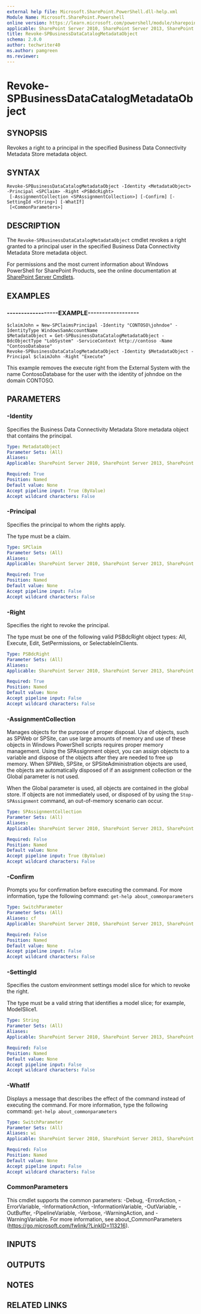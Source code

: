 ```yaml
---
external help file: Microsoft.SharePoint.PowerShell.dll-help.xml
Module Name: Microsoft.SharePoint.Powershell
online version: https://learn.microsoft.com/powershell/module/sharepoint-server/revoke-spbusinessdatacatalogmetadataobject
applicable: SharePoint Server 2010, SharePoint Server 2013, SharePoint Server 2016, SharePoint Server 2019
title: Revoke-SPBusinessDataCatalogMetadataObject
schema: 2.0.0
author: techwriter40
ms.author: pamgreen
ms.reviewer: 
---
```


# Revoke-SPBusinessDataCatalogMetadataObject

## SYNOPSIS
Revokes a right to a principal in the specified Business Data Connectivity Metadata Store metadata object.


## SYNTAX

```
Revoke-SPBusinessDataCatalogMetadataObject -Identity <MetadataObject> -Principal <SPClaim> -Right <PSBdcRight>
 [-AssignmentCollection <SPAssignmentCollection>] [-Confirm] [-SettingId <String>] [-WhatIf]
 [<CommonParameters>]
```

## DESCRIPTION
The `Revoke-SPBusinessDataCatalogMetadataObject` cmdlet revokes a right granted to a principal user in the specified Business Data Connectivity Metadata Store metadata object.

For permissions and the most current information about Windows PowerShell for SharePoint Products, see the online documentation at [SharePoint Server Cmdlets](https://learn.microsoft.com/powershell/sharepoint/sharepoint-server/sharepoint-server-cmdlets).


## EXAMPLES

### ------------------EXAMPLE------------------
```
$claimJohn = New-SPClaimsPrincipal -Identity "CONTOSO\johndoe" -IdentityType WindowsSamAccountName
$MetadataObject = Get-SPBusinessDataCatalogMetadataObject -BdcObjectType "LobSystem" -ServiceContext http://contoso -Name "ContosoDatabase"
Revoke-SPBusinessDataCatalogMetadataObject -Identity $MetadataObject -Principal $claimJohn -Right "Execute"
```

This example removes the execute right from the External System with the name ContosoDatabase for the user with the identity of johndoe on the domain CONTOSO.


## PARAMETERS

### -Identity
Specifies the Business Data Connectivity Metadata Store metadata object that contains the principal.

```yaml
Type: MetadataObject
Parameter Sets: (All)
Aliases: 
Applicable: SharePoint Server 2010, SharePoint Server 2013, SharePoint Server 2016, SharePoint Server 2019

Required: True
Position: Named
Default value: None
Accept pipeline input: True (ByValue)
Accept wildcard characters: False
```

### -Principal
Specifies the principal to whom the rights apply.

The type must be a claim.

```yaml
Type: SPClaim
Parameter Sets: (All)
Aliases: 
Applicable: SharePoint Server 2010, SharePoint Server 2013, SharePoint Server 2016, SharePoint Server 2019

Required: True
Position: Named
Default value: None
Accept pipeline input: False
Accept wildcard characters: False
```

### -Right
Specifies the right to revoke the principal.

The type must be one of the following valid PSBdcRight object types: All, Execute, Edit, SetPermissions, or SelectableInClients.

```yaml
Type: PSBdcRight
Parameter Sets: (All)
Aliases: 
Applicable: SharePoint Server 2010, SharePoint Server 2013, SharePoint Server 2016, SharePoint Server 2019

Required: True
Position: Named
Default value: None
Accept pipeline input: False
Accept wildcard characters: False
```

### -AssignmentCollection
Manages objects for the purpose of proper disposal.
Use of objects, such as SPWeb or SPSite, can use large amounts of memory and use of these objects in Windows PowerShell scripts requires proper memory management.
Using the SPAssignment object, you can assign objects to a variable and dispose of the objects after they are needed to free up memory.
When SPWeb, SPSite, or SPSiteAdministration objects are used, the objects are automatically disposed of if an assignment collection or the Global parameter is not used.

When the Global parameter is used, all objects are contained in the global store.
If objects are not immediately used, or disposed of by using the `Stop-SPAssignment` command, an out-of-memory scenario can occur.

```yaml
Type: SPAssignmentCollection
Parameter Sets: (All)
Aliases: 
Applicable: SharePoint Server 2010, SharePoint Server 2013, SharePoint Server 2016, SharePoint Server 2019

Required: False
Position: Named
Default value: None
Accept pipeline input: True (ByValue)
Accept wildcard characters: False
```

### -Confirm
Prompts you for confirmation before executing the command.
For more information, type the following command: `get-help about_commonparameters`

```yaml
Type: SwitchParameter
Parameter Sets: (All)
Aliases: cf
Applicable: SharePoint Server 2010, SharePoint Server 2013, SharePoint Server 2016, SharePoint Server 2019

Required: False
Position: Named
Default value: None
Accept pipeline input: False
Accept wildcard characters: False
```

### -SettingId
Specifies the custom environment settings model slice for which to revoke the right.

The type must be a valid string that identifies a model slice; for example, ModelSlice1.

```yaml
Type: String
Parameter Sets: (All)
Aliases: 
Applicable: SharePoint Server 2010, SharePoint Server 2013, SharePoint Server 2016, SharePoint Server 2019

Required: False
Position: Named
Default value: None
Accept pipeline input: False
Accept wildcard characters: False
```

### -WhatIf
Displays a message that describes the effect of the command instead of executing the command.
For more information, type the following command: `get-help about_commonparameters`

```yaml
Type: SwitchParameter
Parameter Sets: (All)
Aliases: wi
Applicable: SharePoint Server 2010, SharePoint Server 2013, SharePoint Server 2016, SharePoint Server 2019

Required: False
Position: Named
Default value: None
Accept pipeline input: False
Accept wildcard characters: False
```

### CommonParameters
This cmdlet supports the common parameters: -Debug, -ErrorAction, -ErrorVariable, -InformationAction, -InformationVariable, -OutVariable, -OutBuffer, -PipelineVariable, -Verbose, -WarningAction, and -WarningVariable. For more information, see about_CommonParameters (https://go.microsoft.com/fwlink/?LinkID=113216).

## INPUTS

## OUTPUTS

## NOTES

## RELATED LINKS
